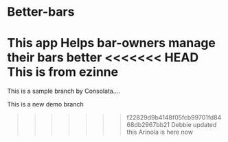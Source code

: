 # Better-bars
This app Helps bar-owners manage their bars better
<<<<<<< HEAD
This is from ezinne
=======
This is a sample branch by Consolata....

This is a new demo branch
>>>>>>> f22829d9b4148f05fcb99701fd8468db2967bb21
Debbie updated this
Arinola is here now